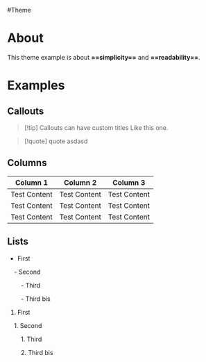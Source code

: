 #Theme

  

# About

  

This theme example is about **==simplicity==** and **==readability==**.

  

# Examples

  

## Callouts

> [!tip] Callouts can have custom titles
> Like this one.

  

>[!quote] quote
>asdasd

## Columns

  

| Column 1 | Column 2 | Column 3 |
| --- | --- | --- |
| Test Content | Test Content | Test Content |
| Test Content | Test Content | Test Content |
| Test Content | Test Content | Test Content |

  

## Lists

  

- First

    - Second

        - Third

        - Third bis

  

1. First

    1. Second

        1. Third

        2. Third bis